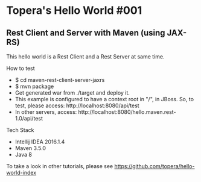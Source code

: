 # Topera's Hello World #001
## Rest Client and Server with Maven (using JAX-RS)
This hello world is a Rest Client and a Rest Server at same time.

How to test
* $ cd maven-rest-client-server-jaxrs
* $ mvn package
* Get generated war from ./target and deploy it.
* This example is configured to have a context root in "/", in JBoss. So, to test, please access: http://localhost:8080/api/test
* In other servers, access: http://localhost:8080/hello.maven.rest-1.0/api/test

Tech Stack
* Intellij IDEA 2016.1.4
* Maven 3.5.0
* Java 8

To take a look in other tutorials, please see https://github.com/topera/hello-world-index